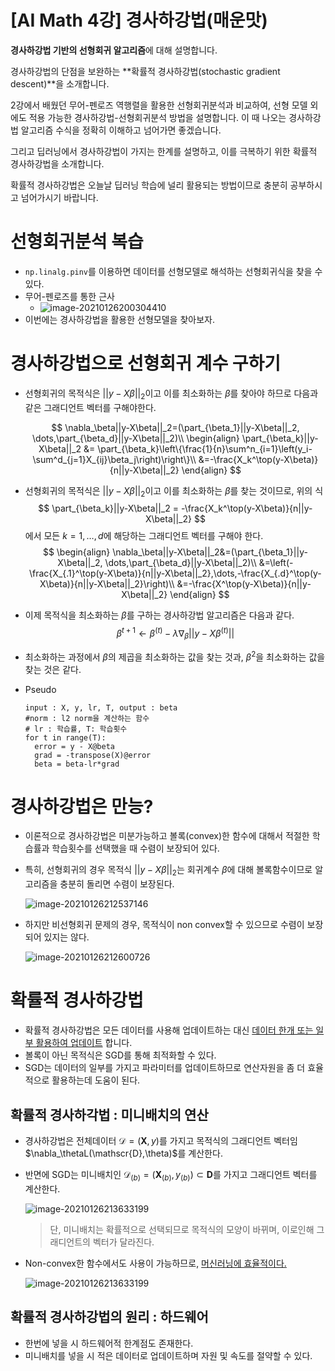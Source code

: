 # [AI Math 4강] 경사하강법(매운맛)

**경사하강법 기반의 선형회귀 알고리즘**에 대해 설명합니다.

경사하강법의 단점을 보완하는 **확률적 경사하강법(stochastic gradient descent)**을 소개합니다.

 

2강에서 배웠던 무어-펜로즈 역행렬을 활용한 선형회귀분석과 비교하여, 선형 모델 외에도 적용 가능한 경사하강법-선형회귀분석 방법을 설명합니다. 이 때 나오는 경사하강법 알고리즘 수식을 정확히 이해하고 넘어가면 좋겠습니다.

 

그리고 딥러닝에서 경사하강법이 가지는 한계를 설명하고, 이를 극복하기 위한 확률적 경사하강법을 소개합니다. 

확률적 경사하강법은 오늘날 딥러닝 학습에 널리 활용되는 방법이므로 충분히 공부하시고 넘어가시기 바랍니다.

 

# 선형회귀분석 복습

- `np.linalg.pinv`를 이용하면 데이터를 선형모델로 해석하는 선형회귀식을 찾을 수 있다. 
- 무어-펜로즈를 통한 근사
  - ![image-20210126200304410](https://user-images.githubusercontent.com/38639633/105856542-b49dcc80-602c-11eb-8939-c69467f11fea.png)
- 이번에는 경사하강법을 활용한 선형모델을 찾아보자. 



# 경사하강법으로 선형회귀 계수 구하기

- 선형회귀의 목적식은 $||y-X\beta||_2$이고 이를 최소화하는 $\beta$를 찾아야 하므로 다음과 같은 그래디언트 벡터를 구해야한다. 

  
  $$
  \nabla_\beta||y-X\beta||_2=(\part_{\beta_1}||y-X\beta||_2, \dots,\part_{\beta_d}||y-X\beta||_2)\\
  \begin{align}
  \part_{\beta_k}||y-X\beta||_2 &= \part_{\beta_k}\left\{\frac{1}{n}\sum^n_{i=1}\left(y_i-\sum^d_{j=1}X_{ij}\beta_j\right)\right\}\\
  &=-\frac{X_k^\top(y-X\beta)}{n||y-X\beta||_2}
  \end{align}
  $$
  

- 선형회귀의 목적식은 $||y-X\beta||_2$이고 이를 최소화하는 $\beta$를 찾는 것이므로, 위의 식
  $$
  \part_{\beta_k}||y-X\beta||_2 = -\frac{X_k^\top(y-X\beta)}{n||y-X\beta||_2}
  $$
  에서 모든 $k=1, \dots, d$에 해당하는 그래디언트 벡터를 구해야 한다.
  $$
  \begin{align}
  \nabla_\beta||y-X\beta||_2&=(\part_{\beta_1}||y-X\beta||_2, \dots,\part_{\beta_d}||y-X\beta||_2)\\
  &=\left(-\frac{X_{.1}^\top(y-X\beta)}{n||y-X\beta||_2},\dots,-\frac{X_{.d}^\top(y-X\beta)}{n||y-X\beta||_2}\right)\\
  &=-\frac{X^\top(y-X\beta)}{n||y-X\beta||_2}
  \end{align}
  $$

- 이제 목적식을 최소화하는 $\beta$를 구하는 경사하강법 알고리즘은 다음과 같다. 
  $$
  \beta^{t+1}\leftarrow \beta^{(t)} - \lambda\nabla_\beta||y-X\beta^{(t)}||
  $$

- 최소화하는 과정에서 $\beta$의 제곱을 최소화하는 값을 찾는 것과, $\beta^2$을 최소화하는 값을 찾는 것은 같다. 

- Pseudo

  ```
  input : X, y, lr, T, output : beta
  #norm : l2 norm을 계산하는 함수
  # lr : 학습률, T: 학습횟수
  for t in range(T):
  	error = y - X@beta
  	grad = -transpose(X)@error
  	beta = beta-lr*grad
  ```



# 경사하강법은 만능?

- 이론적으로 경사하강법은 미분가능하고 볼록(convex)한 함수에 대해서 적절한 학습률과 학습횟수를 선택했을 때 수렴이 보장되어 있다. 

- 특히, 선형회귀의 경우 목적식 $||y-X\beta||_2$는 회귀계수 $\beta$에 대해 볼록함수이므로 알고리즘을 충분히 돌리면 수렴이 보장된다. 

  ![image-20210126212537146](https://user-images.githubusercontent.com/38639633/105856550-b5cef980-602c-11eb-8cdc-b9b200a34352.png)

- 하지만 비선형회귀 문제의 경우, 목적식이 non convex할 수 있으므로 수렴이 보장되어 있지는 않다. 

  ![image-20210126212600726](https://user-images.githubusercontent.com/38639633/105856553-b7002680-602c-11eb-80d5-bec9d29a5502.png)

  

# 확률적 경사하강법

- 확률적 경사하강법은 모든 데이터를 사용해 업데이트하는 대신 <u>데이터 한개 또는 일부 활용하여 업데이트</u> 합니다. 
- 볼록이 아닌 목적식은 SGD를 통해 최적화할 수 있다. 
- SGD는 데이터의 일부를 가지고 파라미터를 업데이트하므로 연산자원을 좀 더 효율적으로 활용하는데 도움이 된다. 

## 확률적 경사하각법 : 미니배치의 연산

- 경사하강법은 전체데이터 $\mathscr{D}=(\mathbf{X},y)$를 가지고 목적식의 그래디언트 벡터임 $\nabla_\thetaL(\mathscr{D},\theta)$를 계산한다. 

- 반면에 SGD는 미니배치인 $\mathscr{D}_{(b)}=(\mathbf{X}_{(b)},y_{(b)})\subset \mathbf{D}$를 가지고 그래디언트 벡터를 계산한다. 

  ![image-20210126213633199](https://user-images.githubusercontent.com/38639633/105856559-ba93ad80-602c-11eb-92ee-02cf1f5767d3.png)

  > 단, 미니배치는 확률적으로 선택되므로 목적식의 모양이 바뀌며, 이로인해 그래디언트의 벡터가 달라진다. 

- Non-convex한 함수에서도 사용이 가능하므로, <u>머신러닝에 효율적이다.</u>

  ![image-20210126213633199](C:\Users\doyeon\AppData\Roaming\Typora\typora-user-images\image-20210126213633199.png)

  

## 확률적 경사하강법의 원리 : 하드웨어

- 한번에 넣을 시 하드웨어적 한계점도 존재한다.
- 미니배치를 넣을 시 적은 데이터로 업데이트하며 자원 및 속도를 절약할 수 있다. 